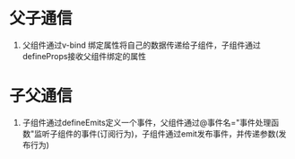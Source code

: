 # 父子通信
1. 父组件通过v-bind 绑定属性将自己的数据传递给子组件，子组件通过defineProps接收父组件绑定的属性 

# 子父通信
1. 子组件通过defineEmits定义一个事件，父组件通过@事件名="事件处理函数"监听子组件的事件(订阅行为)，子组件通过emit发布事件，并传递参数(发布行为)

